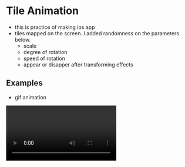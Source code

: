 # Tile Animation
- this is practice of making ios app
- tiles mapped on the screen. I added randomness on the parameters below.
  - scale
  - degree of rotation
  - speed of rotation
  - appear or disapper after transforming effects

## Examples
- gif animation

![Img](TileAnimation/image/tileAnimation.mov)
